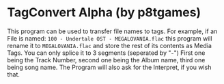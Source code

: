 # TagConvert Alpha (by p8tgames)
This program can be used to transfer file names to tags.
For example, if an File is named:
```100 - Undertale OST - MEGALOVANIA.flac```
this program will rename it to
```MEGALOVANIA.flac```
and store the rest of its contents as Media Tags.
You can only splice it to 3 segments (seperated by "-")
First one being the Track Number, second one being the Album name, third one being song name.
The Program will also ask for the Interpret, if you wish that.
